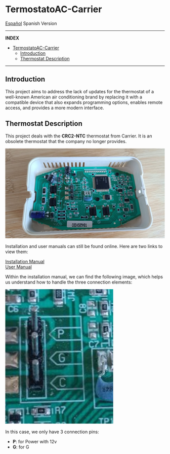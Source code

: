 # TermostatoAC-Carrier

[Español](README_es.md) Spanish Version

-----

**INDEX**

- [TermostatoAC-Carrier](#termostatoac-carrier)
  - [Introduction](#introduction)
  - [Thermostat Description](#thermostat-description)

-----

## Introduction

This project aims to address the lack of updates for the thermostat of a well-known American air conditioning brand by replacing it with a compatible device that also expands programming options, enables remote access, and provides a more modern interface.

## Thermostat Description

This project deals with the **CRC2-NTC** thermostat from Carrier. It is an obsolete thermostat that the company no longer provides.

![Thermostat](./images/termostato.jpg)

Installation and user manuals can still be found online. Here are two links to view them:

[Installation Manual](https://www.manualslib.com/manual/2206657/Carrier-Crc2-Ntc.html)  
[User Manual](https://www.manualslib.com/manual/2206660/Carrier-Crc2-Ntc.html)

Within the installation manual, we can find the following image, which helps us understand how to handle the three connection elements:

![Connection Pins](./images/pins.png)

In this case, we only have 3 connection pins:
 * **P**: for Power with 12v
 * **G**: for G
